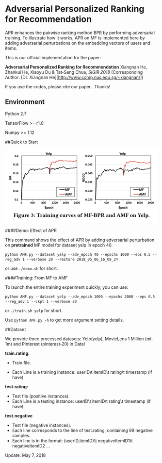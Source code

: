# Adversarial Personalized Ranking for Recommendation

APR enhances the pairwise ranking method BPR by performing adversarial training. To illustrate how it works,  APR on MF is implemented here by adding adversarial perturbations on the embedding vectors of users and items.

This is our official implementation for the paper:

**Adversarial Personalized Ranking for Recommendation**  Xiangnan He, Zhankui He, Xiaoyu Du & Tat-Seng Chua, *SIGIR 2018*  (Corresponding Author: [Dr. Xiangnan He][http://www.comp.nus.edu.sg/~xiangnan/])

If you use the codes, please cite our paper . Thanks!

## Environment

Python 2.7

TensorFlow >= r1.0

Numpy >= 1.12

##Quick to Start

![figure](figure/figure.jpg)

####Demo:  Effect of APR

This command shows the effect of APR by adding adversarial perturbation on **pretrained** MF model for dataset yelp in epoch 40.  

```shell
python AMF.py --dataset yelp --adv_epoch 40 --epochs 1000 --eps 0.5 --reg_adv 1 --verbose 20 --restore 2018_05_06_16_09_24
```

or use  `./demo.sh` for short.

####Training: From MF to AMF

To launch the entire training experiment quickly, you can use:

```shell
python AMF.py --dataset yelp --adv_epoch 1000 --epochs 2000 --eps 0.5 --reg_adv 1 --ckpt 1 --verbose 20
```

or `./train.sh yelp`  for short.  

Use `python AMF.py -h`  to get more argument setting details.

##Dataset

We provide three processed datasets:  Yelp(yelp), MovieLens 1 Million (ml-1m) and Pinterest (pinterest-20) in Data/

**train.rating:**

- Train file.


- Each Line is a training instance: userID\t itemID\t rating\t timestamp (if have)

**test.rating:**

- Test file (positive instances).
- Each Line is a testing instance: userID\t itemID\t rating\t timestamp (if have)

**test.negative**

- Test file (negative instances).
- Each line corresponds to the line of test.rating, containing 99 negative samples.
- Each line is in the format: (userID,itemID)\t negativeItemID1\t negativeItemID2 ...

Update: May 7, 2018